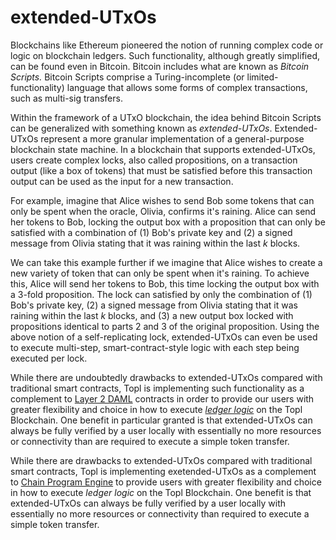# extended-UTxOs

Blockchains like Ethereum pioneered the notion of running complex code or logic on blockchain ledgers. Such functionality, although greatly simplified, can be found even in Bitcoin. Bitcoin includes what are known as _Bitcoin Scripts._ Bitcoin Scripts comprise a Turing-incomplete (or limited-functionality) language that allows some forms of complex transactions, such as multi-sig transfers.

Within the framework of a UTxO blockchain, the idea behind Bitcoin Scripts can be generalized with something known as _extended-UTxOs_. Extended-UTxOs represent a more granular implementation of a general-purpose blockchain state machine. In a blockchain that supports extended-UTxOs, users create complex locks, also called propositions, on a transaction output (like a box of tokens) that must be satisfied before this transaction output can be used as the input for a new transaction.

For example, imagine that Alice wishes to send Bob some tokens that can only be spent when the oracle, Olivia, confirms it's raining. Alice can send her tokens to Bob, locking the output box with a proposition that can only be satisfied with a combination of (1) Bob's private key and (2) a signed message from Olivia stating that it was raining within the last _k_ blocks.

We can take this example further if we imagine that Alice wishes to create a new variety of token that can only be spent when it's raining. To achieve this, Alice will send her tokens to Bob, this time locking the output box with a 3-fold proposition. The lock can satisfied by only the combination of (1) Bob's private key, (2) a signed message from Olivia stating that it was raining within the last _k_ blocks, and (3) a new output box locked with propositions identical to parts 2 and 3 of the original proposition. Using the above notion of a self-replicating lock, extended-UTxOs can even be used to execute multi-step, smart-contract-style logic with each step being executed per lock.

While there are undoubtedly drawbacks to extended-UTxOs compared with traditional smart contracts, Topl is implementing such functionality as a complement to [Layer 2 DAML](ledger-logic/chain-program-engine.md) contracts in order to provide our users with greater flexibility and choice in how to execute [_ledger logic_](ledger-logic/) on the Topl Blockchain. One benefit in particular granted is that extended-UTxOs can always be fully verified by a user locally with essentially no more resources or connectivity than are required to execute a simple token transfer.

While there are drawbacks to extended-UTxOs compared with traditional smart contracts, Topl is implementing exetended-UTxOs as a complement to [Chain Program Engine](ledger-logic/chain-program-engine.md) to provide users with greater flexibility and choice in how to execute _ledger logic_ on the Topl Blockchain. One benefit is that extended-UTxOs can always be fully verified by a user locally with essentially no more resources or connectivity than required to execute a simple token transfer.
